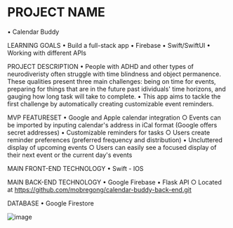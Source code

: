 <!-- # calendar-buddy

back-end for this project is in https://github.com/mobregong/calendar-buddy-back-end.git
 -->
# PROJECT NAME
• Calendar Buddy
	
LEARNING GOALS
• Build a full-stack app
• Firebase
• Swift/SwiftUI
• Working with different APIs

PROJECT DESCRIPTION
• People with ADHD and other types of neurodiveristy often struggle with time blindness and object permanence. These qualities present three main challenges: being on time for events, preparing for things that are in the future past idividuals' time horizons, and gauging how long task will take to complete.
• This app aims to tackle the first challenge by automatically creating customizable event reminders.

MVP FEATURESET
• Google and Apple calendar integration
	○ Events can be imported by inputing calendar's address in iCal format (Google offers secret addresses)
• Customizable reminders for tasks
	○ Users create reminder preferences (preferred frequency and distribution)
• Uncluttered display of upcoming events
	○ Users can easily see a focused display of their next event or the current day's events

MAIN FRONT-END TECHNOLOGY
• Swift - IOS

MAIN BACK-END TECHNOLOGY
• Google Firebase
• Flask API
	○ Located at https://github.com/mobregong/calendar-buddy-back-end.git

DATABASE
• Google Firestore
 
![image](https://user-images.githubusercontent.com/82339052/154168495-f5253378-f01e-44e1-a040-74d8631733ea.png)
